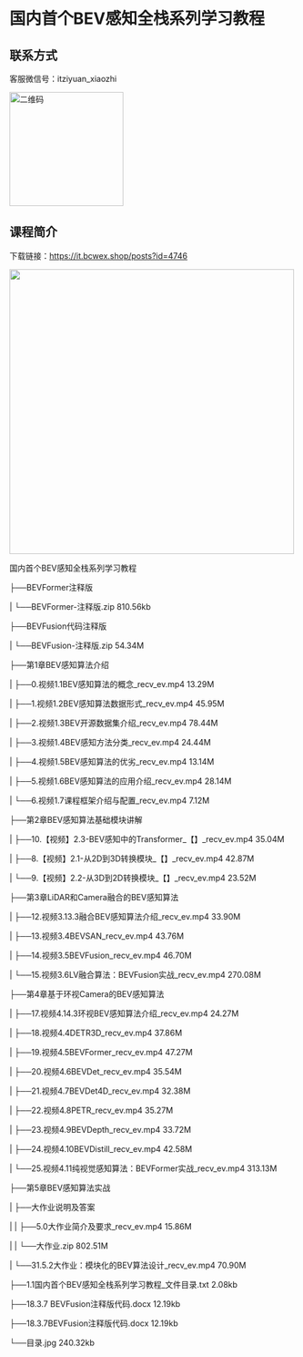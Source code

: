 # 国内首个BEV感知全栈系列学习教程

## 联系方式

客服微信号：itziyuan_xiaozhi

<img src="https://ziyuanyun.oss-cn-guangzhou.aliyuncs.com/common/20240614073449/666b82192834a.jpg" width="200" height="200" alt="二维码">

## 课程简介

下载链接：https://it.bcwex.shop/posts?id=4746

<img src="https://ziyuanyun.oss-cn-guangzhou.aliyuncs.com/yun/20241201153043/674c10a365d6c.jpg" width="500" alt="">

  

 国内首个BEV感知全栈系列学习教程

 ├──BEVFormer注释版

 | └──BEVFormer-注释版.zip 810.56kb

 ├──BEVFusion代码注释版

 | └──BEVFusion-注释版.zip 54.34M

 ├──第1章BEV感知算法介绍

 | ├──0.视频1.1BEV感知算法的概念_recv_ev.mp4 13.29M

 | ├──1.视频1.2BEV感知算法数据形式_recv_ev.mp4 45.95M

 | ├──2.视频1.3BEV开源数据集介绍_recv_ev.mp4 78.44M

 | ├──3.视频1.4BEV感知方法分类_recv_ev.mp4 24.44M

 | ├──4.视频1.5BEV感知算法的优劣_recv_ev.mp4 13.14M

 | ├──5.视频1.6BEV感知算法的应用介绍_recv_ev.mp4 28.14M

 | └──6.视频1.7课程框架介绍与配置_recv_ev.mp4 7.12M

 ├──第2章BEV感知算法基础模块讲解

 | ├──10.【视频】2.3-BEV感知中的Transformer_【】_recv_ev.mp4 35.04M

 | ├──8.【视频】2.1-从2D到3D转换模块_【】_recv_ev.mp4 42.87M

 | └──9.【视频】2.2-从3D到2D转换模块_【】_recv_ev.mp4 23.52M

 ├──第3章LiDAR和Camera融合的BEV感知算法

 | ├──12.视频3.13.3融合BEV感知算法介绍_recv_ev.mp4 33.90M

 | ├──13.视频3.4BEVSAN_recv_ev.mp4 43.76M

 | ├──14.视频3.5BEVFusion_recv_ev.mp4 46.70M

 | └──15.视频3.6LV融合算法：BEVFusion实战_recv_ev.mp4 270.08M

 ├──第4章基于环视Camera的BEV感知算法

 | ├──17.视频4.14.3环视BEV感知算法介绍_recv_ev.mp4 24.27M

 | ├──18.视频4.4DETR3D_recv_ev.mp4 37.86M

 | ├──19.视频4.5BEVFormer_recv_ev.mp4 47.27M

 | ├──20.视频4.6BEVDet_recv_ev.mp4 35.54M

 | ├──21.视频4.7BEVDet4D_recv_ev.mp4 32.38M

 | ├──22.视频4.8PETR_recv_ev.mp4 35.27M

 | ├──23.视频4.9BEVDepth_recv_ev.mp4 33.72M

 | ├──24.视频4.10BEVDistill_recv_ev.mp4 42.58M

 | └──25.视频4.11纯视觉感知算法：BEVFormer实战_recv_ev.mp4 313.13M

 ├──第5章BEV感知算法实战

 | ├──大作业说明及答案

 | | ├──5.0大作业简介及要求_recv_ev.mp4 15.86M

 | | └──大作业.zip 802.51M

 | └──31.5.2大作业：模块化的BEV算法设计_recv_ev.mp4 70.90M

 ├──1.1国内首个BEV感知全栈系列学习教程_文件目录.txt 2.08kb

 ├──18.3.7 BEVFusion注释版代码.docx 12.19kb

 ├──18.3.7BEVFusion注释版代码.docx 12.19kb

 └──目录.jpg 240.32kb

  